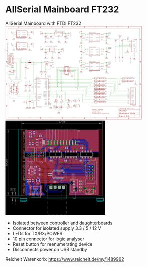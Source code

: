 # AllSerial Mainboard FT232
AllSerial Mainboard with FTDI FT232
<img src="1A_MAIN_SCHEM.png" height="300"><img src="1A_MAIN_BOARD.png" height="300">

* Isolated between controller and daughterboards
* Connector for isolated supply 3.3 / 5 / 12 V
* LEDs for TX/RX/POWER
* 10 pin connector for logic analyser
* Reset button for reenumerating device
* Disconnects power on USB standby

Reichelt Warenkorb: https://www.reichelt.de/my/1489962